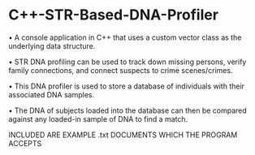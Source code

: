 # C++-STR-Based-DNA-Profiler


•	A console application in C++ that uses a custom vector class as the underlying data structure.

•	STR DNA profiling can be used to track down missing persons, verify family connections, and connect suspects to crime scenes/crimes.

•	This DNA profiler is used to store a database of individuals with their associated DNA samples. 

•	The DNA of subjects loaded into the database can then be compared against any loaded-in sample of DNA to find a match. 

INCLUDED ARE EXAMPLE .txt DOCUMENTS WHICH THE PROGRAM ACCEPTS
